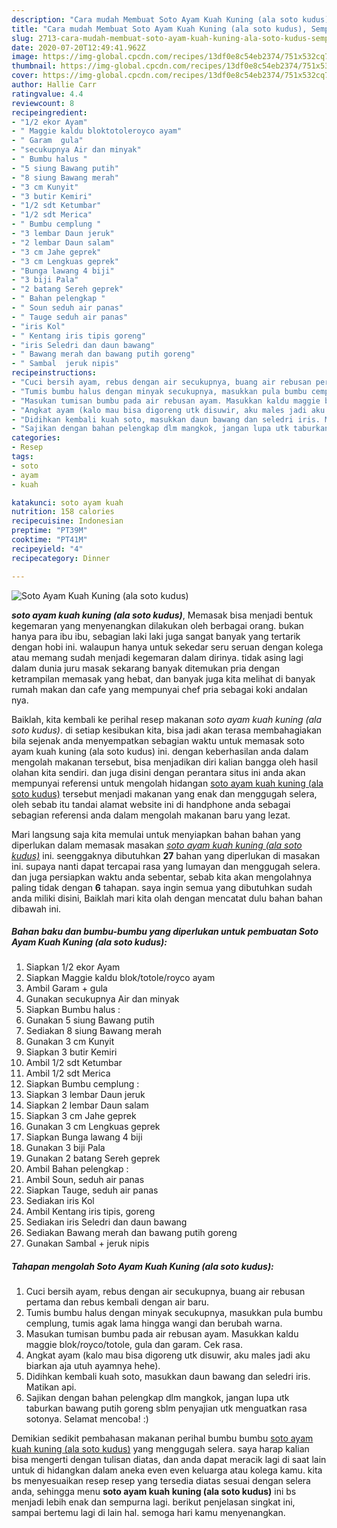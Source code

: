 ```yaml
---
description: "Cara mudah Membuat Soto Ayam Kuah Kuning (ala soto kudus), Sempurna"
title: "Cara mudah Membuat Soto Ayam Kuah Kuning (ala soto kudus), Sempurna"
slug: 2713-cara-mudah-membuat-soto-ayam-kuah-kuning-ala-soto-kudus-sempurna
date: 2020-07-20T12:49:41.962Z
image: https://img-global.cpcdn.com/recipes/13df0e8c54eb2374/751x532cq70/soto-ayam-kuah-kuning-ala-soto-kudus-foto-resep-utama.jpg
thumbnail: https://img-global.cpcdn.com/recipes/13df0e8c54eb2374/751x532cq70/soto-ayam-kuah-kuning-ala-soto-kudus-foto-resep-utama.jpg
cover: https://img-global.cpcdn.com/recipes/13df0e8c54eb2374/751x532cq70/soto-ayam-kuah-kuning-ala-soto-kudus-foto-resep-utama.jpg
author: Hallie Carr
ratingvalue: 4.4
reviewcount: 8
recipeingredient:
- "1/2 ekor Ayam"
- " Maggie kaldu bloktotoleroyco ayam"
- " Garam  gula"
- "secukupnya Air dan minyak"
- " Bumbu halus "
- "5 siung Bawang putih"
- "8 siung Bawang merah"
- "3 cm Kunyit"
- "3 butir Kemiri"
- "1/2 sdt Ketumbar"
- "1/2 sdt Merica"
- " Bumbu cemplung "
- "3 lembar Daun jeruk"
- "2 lembar Daun salam"
- "3 cm Jahe geprek"
- "3 cm Lengkuas geprek"
- "Bunga lawang 4 biji"
- "3 biji Pala"
- "2 batang Sereh geprek"
- " Bahan pelengkap "
- " Soun seduh air panas"
- " Tauge seduh air panas"
- "iris Kol"
- " Kentang iris tipis goreng"
- "iris Seledri dan daun bawang"
- " Bawang merah dan bawang putih goreng"
- " Sambal  jeruk nipis"
recipeinstructions:
- "Cuci bersih ayam, rebus dengan air secukupnya, buang air rebusan pertama dan rebus kembali dengan air baru."
- "Tumis bumbu halus dengan minyak secukupnya, masukkan pula bumbu cemplung, tumis agak lama hingga wangi dan berubah warna."
- "Masukan tumisan bumbu pada air rebusan ayam. Masukkan kaldu maggie blok/royco/totole, gula dan garam. Cek rasa."
- "Angkat ayam (kalo mau bisa digoreng utk disuwir, aku males jadi aku biarkan aja utuh ayamnya hehe)."
- "Didihkan kembali kuah soto, masukkan daun bawang dan seledri iris. Matikan api."
- "Sajikan dengan bahan pelengkap dlm mangkok, jangan lupa utk taburkan bawang putih goreng sblm penyajian utk menguatkan rasa sotonya. Selamat mencoba! :)"
categories:
- Resep
tags:
- soto
- ayam
- kuah

katakunci: soto ayam kuah 
nutrition: 158 calories
recipecuisine: Indonesian
preptime: "PT39M"
cooktime: "PT41M"
recipeyield: "4"
recipecategory: Dinner

---
```



![Soto Ayam Kuah Kuning (ala soto kudus)](https://img-global.cpcdn.com/recipes/13df0e8c54eb2374/751x532cq70/soto-ayam-kuah-kuning-ala-soto-kudus-foto-resep-utama.jpg)

<b><i>soto ayam kuah kuning (ala soto kudus)</i></b>, Memasak bisa menjadi bentuk kegemaran yang menyenangkan dilakukan oleh berbagai orang. bukan hanya para ibu ibu, sebagian laki laki juga sangat banyak yang tertarik dengan hobi ini. walaupun hanya untuk sekedar seru seruan dengan kolega atau memang sudah menjadi kegemaran dalam dirinya. tidak asing lagi dalam dunia juru masak sekarang banyak ditemukan pria dengan ketrampilan memasak yang hebat, dan banyak juga kita melihat di banyak rumah makan dan cafe yang mempunyai chef pria sebagai koki andalan nya.

Baiklah, kita kembali ke perihal resep makanan <i>soto ayam kuah kuning (ala soto kudus)</i>. di setiap kesibukan kita, bisa jadi akan terasa membahagiakan bila sejenak anda menyempatkan sebagian waktu untuk memasak soto ayam kuah kuning (ala soto kudus) ini. dengan keberhasilan anda dalam mengolah makanan tersebut, bisa menjadikan diri kalian bangga oleh hasil olahan kita sendiri. dan juga disini dengan perantara situs ini anda akan mempunyai referensi untuk mengolah hidangan <u>soto ayam kuah kuning (ala soto kudus)</u> tersebut menjadi makanan yang enak dan menggugah selera, oleh sebab itu tandai alamat website ini di handphone anda sebagai sebagian referensi anda dalam mengolah makanan baru yang lezat.




Mari langsung saja kita memulai untuk menyiapkan bahan bahan yang diperlukan dalam memasak masakan <u><i>soto ayam kuah kuning (ala soto kudus)</i></u> ini. seenggaknya dibutuhkan <b>27</b> bahan yang diperlukan di masakan ini. supaya nanti dapat tercapai rasa yang lumayan dan menggugah selera. dan juga persiapkan waktu anda sebentar, sebab kita akan mengolahnya paling tidak dengan <b>6</b> tahapan. saya ingin semua yang dibutuhkan sudah anda miliki disini, Baiklah mari kita olah dengan mencatat dulu bahan bahan dibawah ini.

<!--inarticleads1-->

##### Bahan baku dan bumbu-bumbu yang diperlukan untuk pembuatan Soto Ayam Kuah Kuning (ala soto kudus):

1. Siapkan 1/2 ekor Ayam
1. Siapkan  Maggie kaldu blok/totole/royco ayam
1. Ambil  Garam + gula
1. Gunakan secukupnya Air dan minyak
1. Siapkan  Bumbu halus :
1. Gunakan 5 siung Bawang putih
1. Sediakan 8 siung Bawang merah
1. Gunakan 3 cm Kunyit
1. Siapkan 3 butir Kemiri
1. Ambil 1/2 sdt Ketumbar
1. Ambil 1/2 sdt Merica
1. Siapkan  Bumbu cemplung :
1. Siapkan 3 lembar Daun jeruk
1. Siapkan 2 lembar Daun salam
1. Siapkan 3 cm Jahe geprek
1. Gunakan 3 cm Lengkuas geprek
1. Siapkan Bunga lawang 4 biji
1. Gunakan 3 biji Pala
1. Gunakan 2 batang Sereh geprek
1. Ambil  Bahan pelengkap :
1. Ambil  Soun, seduh air panas
1. Siapkan  Tauge, seduh air panas
1. Sediakan iris Kol
1. Ambil  Kentang iris tipis, goreng
1. Sediakan iris Seledri dan daun bawang
1. Sediakan  Bawang merah dan bawang putih goreng
1. Gunakan  Sambal + jeruk nipis




<!--inarticleads2-->

##### Tahapan mengolah Soto Ayam Kuah Kuning (ala soto kudus):

1. Cuci bersih ayam, rebus dengan air secukupnya, buang air rebusan pertama dan rebus kembali dengan air baru.
1. Tumis bumbu halus dengan minyak secukupnya, masukkan pula bumbu cemplung, tumis agak lama hingga wangi dan berubah warna.
1. Masukan tumisan bumbu pada air rebusan ayam. Masukkan kaldu maggie blok/royco/totole, gula dan garam. Cek rasa.
1. Angkat ayam (kalo mau bisa digoreng utk disuwir, aku males jadi aku biarkan aja utuh ayamnya hehe).
1. Didihkan kembali kuah soto, masukkan daun bawang dan seledri iris. Matikan api.
1. Sajikan dengan bahan pelengkap dlm mangkok, jangan lupa utk taburkan bawang putih goreng sblm penyajian utk menguatkan rasa sotonya. Selamat mencoba! :)




Demikian sedikit pembahasan makanan perihal bumbu bumbu <u>soto ayam kuah kuning (ala soto kudus)</u> yang menggugah selera. saya harap kalian bisa mengerti dengan tulisan diatas, dan anda dapat meracik lagi di saat lain untuk di hidangkan dalam aneka even even keluarga atau kolega kamu. kita bs menyesuaikan resep resep yang tersedia diatas sesuai dengan selera anda, sehingga menu <b>soto ayam kuah kuning (ala soto kudus)</b> ini bs menjadi lebih enak dan sempurna lagi. berikut penjelasan singkat ini, sampai bertemu lagi di lain hal. semoga hari kamu menyenangkan.
